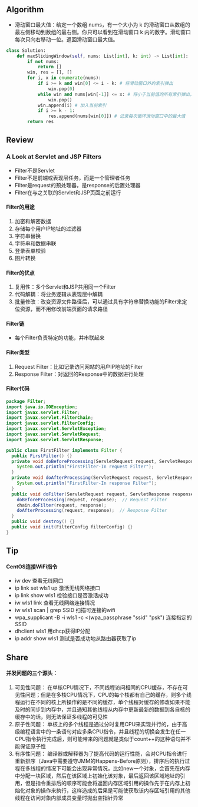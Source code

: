 ## Algorithm
* 滑动窗口最大值：给定一个数组 nums，有一个大小为 k 的滑动窗口从数组的最左侧移动到数组的最右侧。你只可以看到在滑动窗口 k 内的数字。滑动窗口每次只向右移动一位。返回滑动窗口最大值。
```Python
class Solution:
    def maxSlidingWindow(self, nums: List[int], k: int) -> List[int]:
        if not nums:
            return []
        win, res = [], []
        for i, x in enumerate(nums):
            if i >= k and win[0] <= i - k: # 将滑动窗口外的索引弹出
                win.pop(0)
            while win and nums[win[-1]] <= x: # 将小于当前值的所有索引弹出，保持队首为最大值的索引
                win.pop()
            win.append(i) # 加入当前索引
            if i >= k - 1:
                res.append(nums[win[0]]) # 记录每次循环滑动窗口中的最大值
        return res
```
## Review
### A Look at Servlet and JSP Filters
* Filter不是Servlet
* Filter不是前端或表现层任务，而是一个管理者任务
* Filter是request的预处理器，是response的后置处理器
* Filter在与之关联的Servlet和JSP页面之前运行
#### Filter的用途
1. 加密和解密数据
2. 存储每个用户IP地址的过滤器
3. 字符串替换
4. 字符串和数据串联
5. 登录表单校验
6. 图片转换
#### Filter的优点
1. 复用性：多个Servlet和JSP共用同一个Filter
2. 代码解耦：将业务逻辑从表现层中解耦
3. 批量修改：改变资源文件路径后，可以通过具有字符串替换功能的Filter来定位资源，而不用修改前端页面的请求路径
#### Filter链
* 每个Filter负责特定的功能，并串联起来
#### Filter类型
1. Request Filter：比如记录访问网站的用户IP地址的Filter
2. Response Filter：对返回的Response中的数据进行处理
#### Filter代码
```Java
package Filter;
import java.io.IOException;  
import javax.servlet.Filter;  
import javax.servlet.FilterChain;  
import javax.servlet.FilterConfig;  
import javax.servlet.ServletException;  
import javax.servlet.ServletRequest;  
import javax.servlet.ServletResponse;  

public class FirstFilter implements Filter {  
  public FirstFilter() {}  
  private void doBeforeProcessing(ServletRequest request, ServletResponse response) throws IOException, ServletException {  
    System.out.println("FirstFilter-In request Filter");  
  }  
  private void doAfterProcessing(ServletRequest request, ServletResponse response) throws IOException, ServletException {  
    System.out.println("FirstFilter-In response Filter");  
  }  
  public void doFilter(ServletRequest request, ServletResponse response, FilterChain chain) throws IOException, ServletException {
    doBeforeProcessing(request, response);  // Request Filter
    chain.doFilter(request, response);  
    doAfterProcessing(request, response);  // Response Filter
  }
  public void destroy() {}  
  public void init(FilterConfig filterConfig) {}  
}
```
## Tip
#### CentOS连接WiFi指令
* iw dev 查看无线网口
* ip link set wls1 up 激活无线网络接口
* ip link show wls1 检验接口是否激活成功
* iw wls1 link 查看无线网络连接情况
* iw wls1 scan | grep SSID 扫描可连接的wifi
* wpa_supplicant -B -i wls1 -c <(wpa_passphrase "ssid" "psk") 连接指定的SSID
* dhclient wls1 用dhcp获得IP分配
* ip addr show wls1 测试是否成功地从路由器获取了ip
## Share
#### 并发问题的三个源头：
1. 可见性问题：
在单核CPU情况下，不同线程访问相同的CPU缓存，不存在可见性问题；但是在多核CPU情况下，CPU的每个核都有自己的缓存，则多个线程运行在不同的核上所操作的是不同的缓存，单个线程对缓存的修改如果不能及时的同步到内存中，并且通知其他线程从内存中更新最新的数据到各自核的缓存中的话，则无法保证多线程的可见性
2. 原子性问题：
单核上的多个线程是通过分时复用CPU来实现并行的，由于高级编程语言中的一条语句对应多条CPU指令，并且线程的切换会发生在任一CPU指令执行完成后，则可能带来的问题就是类似于count++的这种语句并不能保证原子性
3. 有序性问题：
编译器或解释器为了提高代码的运行性能，会对CPU指令进行重新排序（Java中需要遵守JMM的Happens-Before原则），排序后的执行过程在多线程的情况下可能会出现异常情况，比如new一个对象，会首先在内存中分配一块区域，然后在该区域上初始化该对象，最后返回该区域地址的引用，但是指令重排后的顺序可能会将返回内存区域引用的操作先于在内存上初始化对象的操作来执行，这样造成的后果是可能使获取该内存区域引用的其他线程在访问对象内部成员变量时抛出空指针异常
